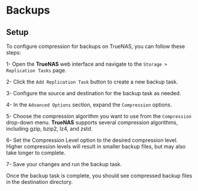 # Backups

## Setup

To configure compression for backups on TrueNAS, you can follow these steps:

1- Open the **TrueNAS** web interface and navigate to the ```Storage > Replication Tasks``` page.

2- Click the ```Add Replication Task``` button to create a new backup task.

3- Configure the source and destination for the backup task as needed.

4- In the ```Advanced Options``` section, expand the ```Compression``` options.

5- Choose the compression algorithm you want to use from the ```Compression``` drop-down menu. **TrueNAS** supports several compression algorithms, including gzip, bzip2, lz4, and zstd.

6- Set the Compression Level option to the desired compression level. Higher compression levels will result in smaller backup files, but may also take longer to complete.

7- Save your changes and run the backup task.

Once the backup task is complete, you should see compressed backup files in the destination directory.